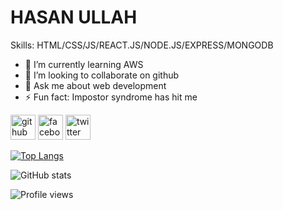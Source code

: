 # HASAN ULLAH


Skills: HTML/CSS/JS/REACT.JS/NODE.JS/EXPRESS/MONGODB

- 🌱 I’m currently learning AWS
- 👯 I’m looking to collaborate on github 
- 💬 Ask me about web development 
- ⚡ Fun fact: Impostor syndrome has hit me 


[<img src='https://cdn.jsdelivr.net/npm/simple-icons@3.0.1/icons/github.svg' alt='github' height='40'>](https://github.com/sheikhhasan124)  [<img src='https://cdn.jsdelivr.net/npm/simple-icons@3.0.1/icons/facebook.svg' alt='facebook' height='40'>](https://www.facebook.com/https://www.facebook.com/profile.php?id=100009132447094)  [<img src='https://cdn.jsdelivr.net/npm/simple-icons@3.0.1/icons/twitter.svg' alt='twitter' height='40'>](https://twitter.com/https://twitter.com/SheikhH14026724)  

[![Top Langs](https://github-readme-stats.vercel.app/api/top-langs/?username=sheikhhasan124)](https://github.com/anuraghazra/github-readme-stats)

![GitHub stats](https://github-readme-stats.vercel.app/api?username=sheikhhasan124&show_icons=true&count_private=true)  



![Profile views](https://gpvc.arturio.dev/sheikhhasan124)  
